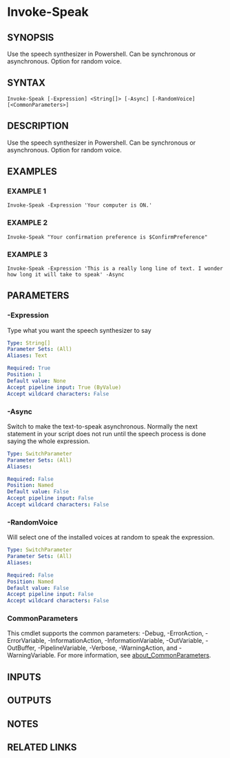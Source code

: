 ﻿---
external help file: PoshFunctions-help.xml
Module Name: poshfunctions
online version: https://www.Google.com
schema: 2.0.0
---

# Invoke-Speak

## SYNOPSIS
Use the speech synthesizer in Powershell.
Can be synchronous or asynchronous.
Option for random voice.

## SYNTAX

```
Invoke-Speak [-Expression] <String[]> [-Async] [-RandomVoice] [<CommonParameters>]
```

## DESCRIPTION
Use the speech synthesizer in Powershell.
Can be synchronous or asynchronous.
Option for random voice.

## EXAMPLES

### EXAMPLE 1
```
Invoke-Speak -Expression 'Your computer is ON.'
```

### EXAMPLE 2
```
Invoke-Speak "Your confirmation preference is $ConfirmPreference"
```

### EXAMPLE 3
```
Invoke-Speak -Expression 'This is a really long line of text. I wonder how long it will take to speak' -Async
```

## PARAMETERS

### -Expression
Type what you want the speech synthesizer to say

```yaml
Type: String[]
Parameter Sets: (All)
Aliases: Text

Required: True
Position: 1
Default value: None
Accept pipeline input: True (ByValue)
Accept wildcard characters: False
```

### -Async
Switch to make the text-to-speak asynchronous.
Normally the next statement in your script
does not run until the speech process is done saying the whole expression.

```yaml
Type: SwitchParameter
Parameter Sets: (All)
Aliases:

Required: False
Position: Named
Default value: False
Accept pipeline input: False
Accept wildcard characters: False
```

### -RandomVoice
Will select one of the installed voices at random to speak the expression.

```yaml
Type: SwitchParameter
Parameter Sets: (All)
Aliases:

Required: False
Position: Named
Default value: False
Accept pipeline input: False
Accept wildcard characters: False
```

### CommonParameters
This cmdlet supports the common parameters: -Debug, -ErrorAction, -ErrorVariable, -InformationAction, -InformationVariable, -OutVariable, -OutBuffer, -PipelineVariable, -Verbose, -WarningAction, and -WarningVariable. For more information, see [about_CommonParameters](http://go.microsoft.com/fwlink/?LinkID=113216).

## INPUTS

## OUTPUTS

## NOTES

## RELATED LINKS
